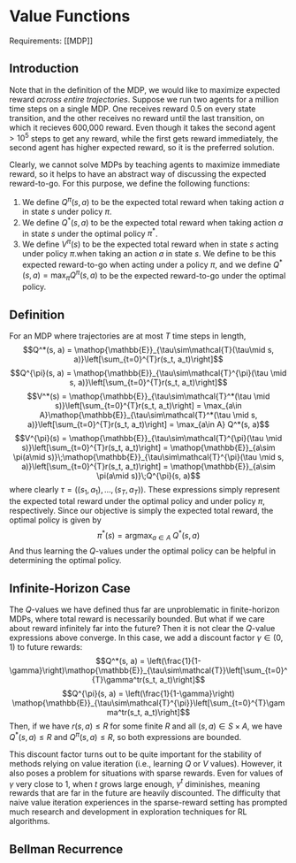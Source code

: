 # Value Functions
Requirements: [[MDP]]

## Introduction
Note that in the definition of the MDP, we would like to maximize expected reward *across entire trajectories*. Suppose we run two agents for a million time steps on a single MDP. One receives reward 0.5 on every state transition, and the other receives no reward until the last transition, on which it recieves 600,000 reward. Even though it takes the second agent $>10^5$ steps to get any reward, while the first gets reward immediately, the second agent has higher expected reward, so it is the preferred solution.

Clearly, we cannot solve MDPs by teaching agents to maximize immediate reward, so it helps to have an abstract way of discussing the expected reward-to-go. For this purpose, we define the following functions:
1. We define $Q^{\pi}(s, a)$ to be the expected total reward when taking action $a$ in state $s$ under policy $\pi$.
2. We define $Q^*(s, a)$ to be the expected total reward when taking action $a$ in state $s$ under the optimal policy $\pi^*$. 
3. We define $V^{\pi}(s)$ to be the expected total reward when in state $s$ acting under policy $\pi$.when taking an action $a$ in state $s$. We define  to be this expected reward-to-go when acting under a policy $\pi$, and we define $Q^*(s, a) = \max_{\pi}Q^{\pi}(s, a)$ to be the expected reward-to-go under the optimal policy.

## Definition
For an MDP where trajectories are at most $T$ time steps in length,
$$Q^*(s, a) = \mathop{\mathbb{E}}_{\tau\sim\mathcal{T}(\tau\mid s, a)}\left[\sum_{t=0}^{T}r(s_t, a_t)\right]$$
$$Q^{\pi}(s, a) = \mathop{\mathbb{E}}_{\tau\sim\mathcal{T}^{\pi}(\tau \mid s, a)}\left[\sum_{t=0}^{T}r(s_t, a_t)\right]$$
$$V^*(s) = \mathop{\mathbb{E}}_{\tau\sim\mathcal{T}^*(\tau \mid s)}\left[\sum_{t=0}^{T}r(s_t, a_t)\right] = \max_{a\in A}\mathop{\mathbb{E}}_{\tau\sim\mathcal{T}^*(\tau \mid s, a)}\left[\sum_{t=0}^{T}r(s_t, a_t)\right] = \max_{a\in A} Q^*(s, a)$$
$$V^{\pi}(s) = \mathop{\mathbb{E}}_{\tau\sim\mathcal{T}^{\pi}(\tau \mid s)}\left[\sum_{t=0}^{T}r(s_t, a_t)\right] = \mathop{\mathbb{E}}_{a\sim \pi(a\mid s)}\;\mathop{\mathbb{E}}_{\tau\sim\mathcal{T}^{\pi}(\tau \mid s, a)}\left[\sum_{t=0}^{T}r(s_t, a_t)\right] = \mathop{\mathbb{E}}_{a\sim \pi(a\mid s)}\;Q^{\pi}(s, a)$$
where clearly $\tau = ((s_1, a_1), \dots, (s_T, a_T))$. These expressions simply represent the expected total reward under the optimal policy and under policy $\pi$, respectively. Since our objective is simply the expected total reward, the optimal policy is given by
$$\pi^*(s) = \mathop{\text{argmax}}_{a\in A}\; Q^*(s, a)$$
And thus learning the $Q$-values under the optimal policy can be helpful in determining the optimal policy.

## Infinite-Horizon Case
The $Q$-values we have defined thus far are unproblematic in finite-horizon MDPs, where total reward is necessarily bounded. But what if we care about reward infinitely far into the future? Then it is not clear the $Q$-value expressions above converge. In this case, we add a discount factor $\gamma \in (0, 1)$ to future rewards:
$$Q^*(s, a) = \left(\frac{1}{1-\gamma}\right)\mathop{\mathbb{E}}_{\tau\sim\mathcal{T}}\left[\sum_{t=0}^{T}\gamma^tr(s_t, a_t)\right]$$
$$Q^{\pi}(s, a) = \left(\frac{1}{1-\gamma}\right) \mathop{\mathbb{E}}_{\tau\sim\mathcal{T}^{\pi}}\left[\sum_{t=0}^{T}\gamma^tr(s_t, a_t)\right]$$
Then, if we have $r(s, a) \leq R$ for some finite $R$ and all $(s, a)\in S\times A$, we have $Q^*(s, a)\leq R$ and $Q^{\pi}(s, a)\leq R$, so both expressions are bounded.

This discount factor turns out to be quite important for the stability of methods relying on value iteration (i.e., learning $Q$ or $V$ values). However, it also poses a problem for situations with sparse rewards. Even for values of $\gamma$ very close to 1, when $t$ grows large enough, $\gamma^t$ diminishes, meaning rewards that are far in the future are heavily discounted. The difficulty that naive value iteration experiences in the sparse-reward setting has prompted much research and development in exploration techniques for RL algorithms.

## Bellman Recurrence


